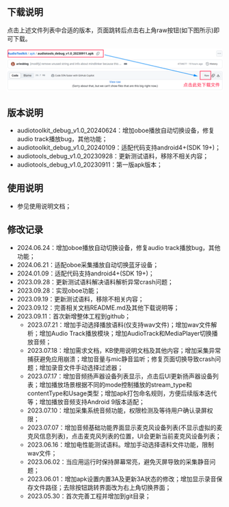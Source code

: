 ## 下载说明
 点击上述文件列表中合适的版本，页面跳转后点击右上角raw按钮(如下图所示)即可下载。

 ![img](https://github.com/arieshfut/AudioToolkit/blob/main/docs/imgs/download%E8%AF%B4%E6%98%8E.png)


## 版本说明
 - audiotoolkit_debug_v1.0_20240624：增加oboe播放自动切换设备，修复audio track播放bug，其他功能；
 - audiotoolkit_debug_v1.0_20240109：适配代码支持android4+(SDK 19+)；
 - audiotools_debug_v1.0_20230928：更新测试语料，移除不相关内容；
 - audiotools_debug_v1.0_20230911：第一版apk版本；

## 使用说明
 - 参见使用说明文档；

## 修改记录
* 2024.06.24：增加oboe播放自动切换设备，修复audio track播放bug，其他功能；
* 2024.06.21：适配oboe采集播放自动切换蓝牙设备；
* 2024.01.09：适配代码支持android4+(SDK 19+)；
* 2023.09.28：更新测试语料解决语料解析异常crash问题；
* 2023.09.28：实现oboe功能；
* 2023.09.19：更新测试语料，移除不相关内容；
* 2023.09.12：完善相关文档README.md及其他下载说明等；
* 2023.09.11：首次新增整体工程到github；
  * 2023.07.21：增加手动选择播放语料(仅支持wav文件)；增加wav文件解析；增加Audio Track播放模块；增加AudioTrack和MediaPlayer切换播放音频；
  * 2023.07.18：增加需求文档，KB使用说明文档及其他内容；增加采集异常捕获避免应用崩溃；增加音量与mic静音监听；修复页面切换导致crash问题；增加录音文件手动选择过滤器；
  * 2023.07.17：增加音频扬声器设备列表显示，点击后UI更新扬声器设备列表；增加播放场景根据不同的mode控制播放的stream_type和contentType和Usage类型；增加apk打包命名规则，方便后续版本迭代等；增加播放音频支持Android 9版本适配；
  * 2023.07.10：增加采集系统音频功能，权限检测及等待用户确认录屏权限；
  * 2023.07.07：增加音频基础功能界面显示麦克风设备列表(不显示虚拟的麦克风信息列表)，点击麦克风列表的位置，UI会更新当前麦克风设备列表；
  * 2023.06.16：增加电性能测试语料。增加手动选择语料文件功能，限制wav文件；
  * 2023.06.02：当应用运行时保持屏幕常亮，避免灭屏导致的采集静音问题；
  * 2023.06.01：增加apk设置内置3A及更新3A状态的修改；增加显示录音保存文件路径；去除按钮跳转界面改为右上角切换界面；
  * 2023.05.30：首次完善工程并增加到git目录；
